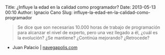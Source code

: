 Title: ¿Influye la edad en la calidad como programador?
Date: 2013-05-13 00:10
Author: Ignacio Cano
Slug: influye-la-edad-en-la-calidad-como-programador

> Se dice que son necesarias 10.000 horas de trabajo de programación
> para alcanzar el nivel de experto, pero una vez llegado a él, ¿cuál es
> la evolución? ¿Se mantiene? ¿Continúa mejorando? ¿Retrocede?

- Juan Palacio | [navegapolis.com][]

  [navegapolis.com]: http://navegapolis.com/index.php/93-programadores-y-edad
    "¿Influye la edad en la calidad como programador?"
